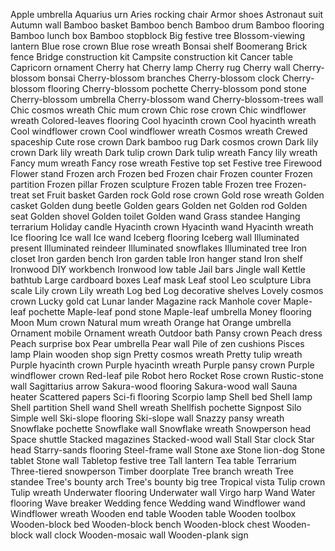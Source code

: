 Apple umbrella
Aquarius urn
Aries rocking chair
Armor shoes
Astronaut suit
Autumn wall
Bamboo basket
Bamboo bench
Bamboo drum
Bamboo flooring
Bamboo lunch box
Bamboo stopblock
Big festive tree
Blossom-viewing lantern
Blue rose crown
Blue rose wreath
Bonsai shelf
Boomerang
Brick fence
Bridge construction kit
Campsite construction kit
Cancer table
Capricorn ornament
Cherry hat
Cherry lamp
Cherry rug
Cherry wall
Cherry-blossom bonsai
Cherry-blossom branches
Cherry-blossom clock
Cherry-blossom flooring
Cherry-blossom pochette
Cherry-blossom pond stone
Cherry-blossom umbrella
Cherry-blossom wand
Cherry-blossom-trees wall
Chic cosmos wreath
Chic mum crown
Chic rose crown
Chic windflower wreath
Colored-leaves flooring
Cool hyacinth crown
Cool hyacinth wreath
Cool windflower crown
Cool windflower wreath
Cosmos wreath
Crewed spaceship
Cute rose crown
Dark bamboo rug
Dark cosmos crown
Dark lily crown
Dark lily wreath
Dark tulip crown
Dark tulip wreath
Fancy lily wreath
Fancy mum wreath
Fancy rose wreath
Festive top set
Festive tree
Firewood
Flower stand
Frozen arch
Frozen bed
Frozen chair
Frozen counter
Frozen partition
Frozen pillar
Frozen sculpture
Frozen table
Frozen tree
Frozen-treat set
Fruit basket
Garden rock
Gold rose crown
Gold rose wreath
Golden casket
Golden dung beetle
Golden gears
Golden net
Golden rod
Golden seat
Golden shovel
Golden toilet
Golden wand
Grass standee
Hanging terrarium
Holiday candle
Hyacinth crown
Hyacinth wand
Hyacinth wreath
Ice flooring
Ice wall
Ice wand
Iceberg flooring
Iceberg wall
Illuminated present
Illuminated reindeer
Illuminated snowflakes
Illuminated tree
Iron closet
Iron garden bench
Iron garden table
Iron hanger stand
Iron shelf
Ironwood DIY workbench
Ironwood low table
Jail bars
Jingle wall
Kettle bathtub
Large cardboard boxes
Leaf mask
Leaf stool
Leo sculpture
Libra scale
Lily crown
Lily wreath
Log bed
Log decorative shelves
Lovely cosmos crown
Lucky gold cat
Lunar lander
Magazine rack
Manhole cover
Maple-leaf pochette
Maple-leaf pond stone
Maple-leaf umbrella
Money flooring
Moon
Mum crown
Natural mum wreath
Orange hat
Orange umbrella
Ornament mobile
Ornament wreath
Outdoor bath
Pansy crown
Peach dress
Peach surprise box
Pear umbrella
Pear wall
Pile of zen cushions
Pisces lamp
Plain wooden shop sign
Pretty cosmos wreath
Pretty tulip wreath
Purple hyacinth crown
Purple hyacinth wreath
Purple pansy crown
Purple windflower crown
Red-leaf pile
Robot hero
Rocket
Rose crown
Rustic-stone wall
Sagittarius arrow
Sakura-wood flooring
Sakura-wood wall
Sauna heater
Scattered papers
Sci-fi flooring
Scorpio lamp
Shell bed
Shell lamp
Shell partition
Shell wand
Shell wreath
Shellfish pochette
Signpost
Silo
Simple well
Ski-slope flooring
Ski-slope wall
Snazzy pansy wreath
Snowflake pochette
Snowflake wall
Snowflake wreath
Snowperson head
Space shuttle
Stacked magazines
Stacked-wood wall
Stall
Star clock
Star head
Starry-sands flooring
Steel-frame wall
Stone axe
Stone lion-dog
Stone tablet
Stone wall
Tabletop festive tree
Tall lantern
Tea table
Terrarium
Three-tiered snowperson
Timber doorplate
Tree branch wreath
Tree standee
Tree's bounty arch
Tree's bounty big tree
Tropical vista
Tulip crown
Tulip wreath
Underwater flooring
Underwater wall
Virgo harp
Wand
Water flooring
Wave breaker
Wedding fence
Wedding wand
Windflower wand
Windflower wreath
Wooden end table
Wooden table
Wooden toolbox
Wooden-block bed
Wooden-block bench
Wooden-block chest
Wooden-block wall clock
Wooden-mosaic wall
Wooden-plank sign
